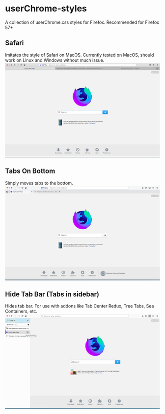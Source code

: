 # userChrome-styles
A collection of userChrome.css styles for Firefox.  Recommended for Firefox 57+

Safari
---
Imitates the style of Safari on MacOS. Currently tested on MacOS, should work on Linux and Windows without much issue.
![Safari style](images/safari.png)

Tabs On Bottom
---
Simply moves tabs to the bottom.
![Tabs On Bottom Style](images/bottom.png)

Hide Tab Bar (Tabs in sidebar)
---
Hides tab bar.  For use with addons like Tab Center Redux, Tree Tabs, Sea Containers, etc.
![Sidebar Tabs Style](images/sidetabs.png)

